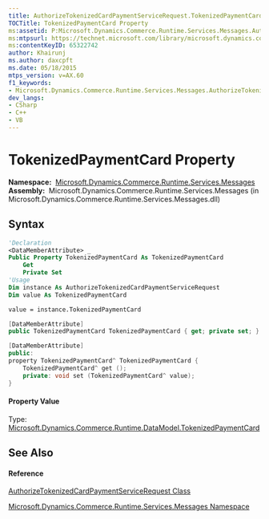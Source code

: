 ```yaml
---
title: AuthorizeTokenizedCardPaymentServiceRequest.TokenizedPaymentCard Property  (Microsoft.Dynamics.Commerce.Runtime.Services.Messages)
TOCTitle: TokenizedPaymentCard Property
ms:assetid: P:Microsoft.Dynamics.Commerce.Runtime.Services.Messages.AuthorizeTokenizedCardPaymentServiceRequest.TokenizedPaymentCard
ms:mtpsurl: https://technet.microsoft.com/library/microsoft.dynamics.commerce.runtime.services.messages.authorizetokenizedcardpaymentservicerequest.tokenizedpaymentcard(v=AX.60)
ms:contentKeyID: 65322742
author: Khairunj
ms.author: daxcpft
ms.date: 05/18/2015
mtps_version: v=AX.60
f1_keywords:
- Microsoft.Dynamics.Commerce.Runtime.Services.Messages.AuthorizeTokenizedCardPaymentServiceRequest.TokenizedPaymentCard
dev_langs:
- CSharp
- C++
- VB
---
```


# TokenizedPaymentCard Property

**Namespace:**  [Microsoft.Dynamics.Commerce.Runtime.Services.Messages](microsoft-dynamics-commerce-runtime-services-messages-namespace.md)  
**Assembly:**  Microsoft.Dynamics.Commerce.Runtime.Services.Messages (in Microsoft.Dynamics.Commerce.Runtime.Services.Messages.dll)

## Syntax

``` vb
'Declaration
<DataMemberAttribute> _
Public Property TokenizedPaymentCard As TokenizedPaymentCard
    Get
    Private Set
'Usage
Dim instance As AuthorizeTokenizedCardPaymentServiceRequest
Dim value As TokenizedPaymentCard

value = instance.TokenizedPaymentCard
```

``` csharp
[DataMemberAttribute]
public TokenizedPaymentCard TokenizedPaymentCard { get; private set; }
```

``` c++
[DataMemberAttribute]
public:
property TokenizedPaymentCard^ TokenizedPaymentCard {
    TokenizedPaymentCard^ get ();
    private: void set (TokenizedPaymentCard^ value);
}
```

#### Property Value

Type: [Microsoft.Dynamics.Commerce.Runtime.DataModel.TokenizedPaymentCard](tokenizedpaymentcard-class-microsoft-dynamics-commerce-runtime-datamodel.md)  

## See Also

#### Reference

[AuthorizeTokenizedCardPaymentServiceRequest Class](authorizetokenizedcardpaymentservicerequest-class-microsoft-dynamics-commerce-runtime-services-messages.md)

[Microsoft.Dynamics.Commerce.Runtime.Services.Messages Namespace](microsoft-dynamics-commerce-runtime-services-messages-namespace.md)

